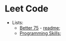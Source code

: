 # Leet Code

- Lists:
  - [Better 75](https://www.techinterviewhandbook.org/grind75/) - [readme](./Better75/README.md);
  - [Programming Skills](https://leetcode.com/studyplan/programming-skills/);
